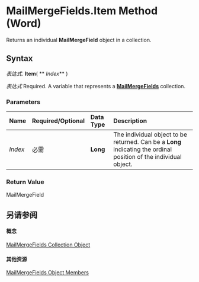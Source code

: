 
# MailMergeFields.Item Method (Word)

Returns an individual  **MailMergeField** object in a collection.


## Syntax

 _表达式_. **Item**( ** _Index_** )

 _表达式_ Required. A variable that represents a **[MailMergeFields](9d2dfd45-c52b-500e-15bf-1e678e6c1e92.md)** collection.


### Parameters



|**Name**|**Required/Optional**|**Data Type**|**Description**|
|:-----|:-----|:-----|:-----|
| _Index_|必需|**Long**|The individual object to be returned. Can be a  **Long** indicating the ordinal position of the individual object.|

### Return Value

MailMergeField


## 另请参阅


#### 概念


[MailMergeFields Collection Object](9d2dfd45-c52b-500e-15bf-1e678e6c1e92.md)
#### 其他资源


[MailMergeFields Object Members](http://msdn.microsoft.com/library/326a4a34-deb0-53e9-d150-9e4a6c9e8774%28Office.15%29.aspx)